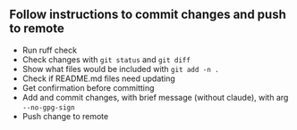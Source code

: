
## Follow instructions to commit changes and push to remote
- Run ruff check
- Check changes with `git status` and `git diff`
- Show what files would be included with `git add -n .`
- Check if README.md files need updating
- Get confirmation before committing
- Add and commit changes, with brief message (without claude), with arg `--no-gpg-sign`
- Push change to remote
